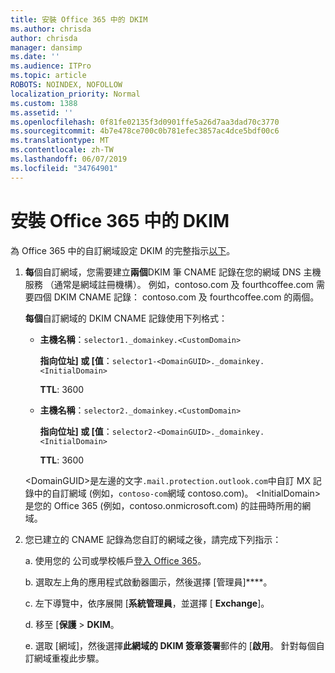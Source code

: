 ```yaml
---
title: 安裝 Office 365 中的 DKIM
ms.author: chrisda
author: chrisda
manager: dansimp
ms.date: ''
ms.audience: ITPro
ms.topic: article
ROBOTS: NOINDEX, NOFOLLOW
localization_priority: Normal
ms.custom: 1388
ms.assetid: ''
ms.openlocfilehash: 0f81fe02135f3d0901ffe5a26d7aa3dad70c3770
ms.sourcegitcommit: 4b7e478ce700c0b781efec3857ac4dce5bdf00c6
ms.translationtype: MT
ms.contentlocale: zh-TW
ms.lasthandoff: 06/07/2019
ms.locfileid: "34764901"
---
```

# <a name="setup-dkim-in-office-365"></a>安裝 Office 365 中的 DKIM

為 Office 365 中的自訂網域設定 DKIM 的完整指示[以下](https://docs.microsoft.com/office365/SecurityCompliance/use-dkim-to-validate-outbound-email#what-you-need-to-do-to-manually-set-up-dkim-in-office-365)。

1. **每**個自訂網域，您需要建立**兩個**DKIM 筆 CNAME 記錄在您的網域 DNS 主機服務 （通常是網域註冊機構）。 例如，contoso.com 及 fourthcoffee.com 需要四個 DKIM CNAME 記錄： contoso.com 及 fourthcoffee.com 的兩個。

   **每個**自訂網域的 DKIM CNAME 記錄使用下列格式：

   - **主機名稱**：`selector1._domainkey.<CustomDomain>`

     **指向位址] 或 [值**：`selector1-<DomainGUID>._domainkey.<InitialDomain>`

     **TTL**: 3600

   - **主機名稱**：`selector2._domainkey.<CustomDomain>`

     **指向位址] 或 [值**：`selector2-<DomainGUID>._domainkey.<InitialDomain>`

     **TTL**: 3600

   \<DomainGUID\>是左邊的文字`.mail.protection.outlook.com`中自訂 MX 記錄中的自訂網域 (例如，`contoso-com`網域 contoso.com)。 \<InitialDomain\>是您的 Office 365 (例如，contoso.onmicrosoft.com) 的註冊時所用的網域。

2. 您已建立的 CNAME 記錄為您自訂的網域之後，請完成下列指示：

   a. 使用您的 公司或學校帳戶[登入 Office 365](https://support.office.microsoft.com/article/e9eb7d51-5430-4929-91ab-6157c5a050b4)。

   b. 選取左上角的應用程式啟動器圖示，然後選擇 [管理員]****。

   c. 左下導覽中，依序展開 [**系統管理員**，並選擇 [ **Exchange**]。

   d. 移至 [**保護** > **DKIM**。

   e. 選取 [網域]，然後選擇**此網域的 DKIM 簽章簽署**郵件的 [**啟用**。 針對每個自訂網域重複此步驟。
